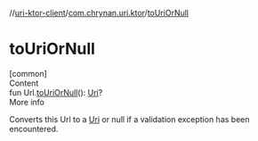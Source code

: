 //[uri-ktor-client](../../index.md)/[com.chrynan.uri.ktor](index.md)/[toUriOrNull](to-uri-or-null.md)



# toUriOrNull  
[common]  
Content  
fun Url.[toUriOrNull](to-uri-or-null.md)(): [Uri](../../../uri-core/uri-core/com.chrynan.uri.core/-uri/index.md)?  
More info  


Converts this Url to a [Uri](../../../uri-core/uri-core/com.chrynan.uri.core/-uri/index.md) or null if a validation exception has been encountered.

  



